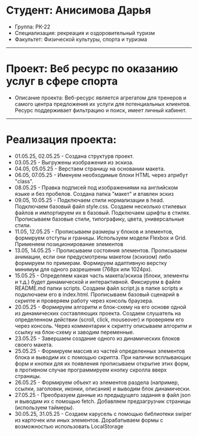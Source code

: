 # Студент: Анисимова Дарья
- Группа: РК-22
- Специализация: рекреация и оздоровительный туризм
- Факультет: Физической культуры, спорта и туризма
---
# Проект: Веб ресурс по оказанию услуг в сфере спорта
- Описание проекта: Веб-ресурс является агрегатом для тренеров и самого центра предложения их услуги для потенциальных клиентов. Ресурс поддерживает фильтрацию и поиск, имеет личный кабинет.
---
# Реализация проекта:
- 01.05.25, 02.05.25 - Создана структурв проект. 
- 03.05.25 - Выгружены изображения из эскиза.
- 04.05, 05.05.25  - Верстаем страницу на основании макета.
- 06.05, 07.05.25 - Именуем необходимые блоки HTML через атрибут "class".
- 08.05.25 - Правка подписей под изображениями на английском языке и без пробелов. Создана папка "макет" и втавлен эскиз  
- 09.05, 10.05.25 - Подключаем стили нормализации в head. Подключаем базовый файл style.css. Создаем несколько стилевых файлов и импортируем их в базовый. Подключаем шрифты в стилях. Прописываем базовые стили, типографику, цвета, универсальные стили.
- 11.05, 12.05.25 - Прописываем размеры у блоков и элементов, формируем отступы и границы. Используем модели Flexbox и Grid. Применяем позиционирование элементов
- 13.05, 14.05.25 - Прописываем состояния элементов. Прописываем анимации, если они предусмотрены макетом (эскизом) либо формируем по примерам. Формируем адаптивную верстку минимум для одного разрешения (768px или 1024px).
- 15.05.25 - Определяем какая часть макета/эскиза (блоки, элементы и т.д.) будет динамической и интерактивной. Фиксируем в файле README.md папки scripts. Создаем файл script.js в папке scripts и подключаем его в index.html. Прописываем базовый сценарий в скрипте и проверяем работу через консоль браузера.
- 20.05.25 - Формируем алгоритм и блок-схему на его основе одной из динамических составляющих проекта.
Создаем слушатель на определенном действии (scroll, click, mouseover) и проверяем его через консоль.
Через комментарии к скрипту описываем алгоритм и ссылку на блок-схему и заводим переменные.
- 23.05.25 - Завершаем создание одного из динамических блоков своего макета.
- 25.05.25 - Формируем массив из частей определенных элементов блока и выводим их с помощью скрипта. При наличии всплывающих форм и кнопки для их появления прописываем открытие этих форм, в противном случае программируем кнопку скролла вверх страницы.
- 26.05.25 - Формируем объект из элементов раздела (например, ссылки, заголовки, иконки, описания) и выводим блок динамически. 
- 27.05.25 - Преобразуем данные из предыдущего задания в файл json и выводим их с помощью fetch.
Добавляем предзагрузчик страницы (используем таймеры). 
- 30.05.25, 31.05.25 - Создаем карусель с помощью библиотеки swiper из карточек или иных элементов.
Дорабатываем формы с возможностью использовать LocalStorage 